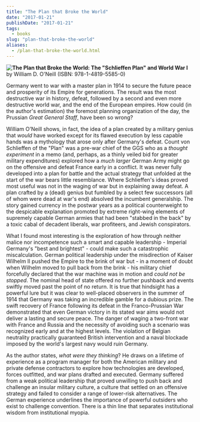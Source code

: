 ```yaml
---
title: "The Plan that Broke the World"
date: "2017-01-21"
publishDate: "2017-01-21"
tags:
  - books
slug: "plan-that-broke-the-world"
aliases:
  - /plan-that-broke-the-world.html
---
```


<img style="float:left" src="/img/plan_that_broke_the_world.jpg" />

**The Plan that Broke the World: The "Schlieffen Plan" and World War I**<br />
by William D. O'Neill (ISBN: 978-1-4819-5585-0)

Germany went to war with a master plan in 1914 to secure the future peace and prosperity of its Empire for generations. The result was the most destructive war in history, defeat, followed by a second and even more destructive world war, and the end of the European empires. How could (in the author's estimation) the foremost planning organization of the day, the Prussian *Great General Staff*, have been so wrong?

William O'Neill shows, in fact, the idea of a plan created by a military genius that *would* have worked except for its flawed execution by less capable hands was a mythology that arose only after Germany's defeat. Count von Schlieffen of the "Plan" was a pre-war chief of the GGS who as a *thought experiment* in a memo (and, perhaps, as a thinly veiled bid for greater military expenditures) explored how a *much larger* German Army might go on the offensive and defeat France early in a conflict. It was never fully developed into a plan for battle and the actual strategy that unfolded at the start of the war bears little resemblance. Where Schlieffen's ideas proved most useful was not in the waging of war but in explaining away defeat. A plan crafted by a (dead) genius but fumbled by a select few successors (all of whom were dead at war's end) absolved the incumbent generalship. The story gained currency in the postwar years as a political counterweight to the despicable explanation promoted by extreme right-wing elements of supremely capable German armies that had been "stabbed in the back" by a toxic cabal of decadent liberals, war profiteers, and Jewish conspirators.

What I found most interesting is the exploration of how through neither malice nor incompetence such a smart and capable leadership - Imperial Germany's "best and brightest" - could make such a catastrophic miscalculation. German political leadership under the misdirection of Kaiser Wilhelm II pushed the Empire to the brink of war but - in a moment of doubt when Wilhelm moved to pull back from the brink - his military chief forcefully declared that the war machine was in motion and *could not be stopped*. The nominal head of state offered no further pushback and events swiftly moved past the point of no return. It is true that hindsight has a powerful lure but it was clear to well-placed observers in the summer of 1914 that Germany was taking an incredible gamble for a dubious prize. The swift recovery of France following its defeat in the Franco-Prussian War demonstrated that even German victory in its stated war aims would not deliver a lasting and secure peace. The danger of waging a two-front war with France and Russia and the necessity of avoiding such a scenario was recognized early and at the highest levels. The violation of Belgian neutrality practically guaranteed British intervention and a naval blockade imposed by the world's largest navy would ruin Germany.

As the author states, *what were they thinking*? He draws on a lifetime of experience as a program manager for both the American military and private defense contractors to explore how technologies are developed, forces outfitted, and war plans drafted and executed. Germany suffered from a weak political leadership that proved unwilling to push back and challenge an insular military culture, a culture that settled on an offensive strategy and failed to consider a range of lower-risk alternatives. The German experience underlines the importance of powerful outsiders who exist to challenge convention. There is a thin line that separates institutional wisdom from institutional myopia.
